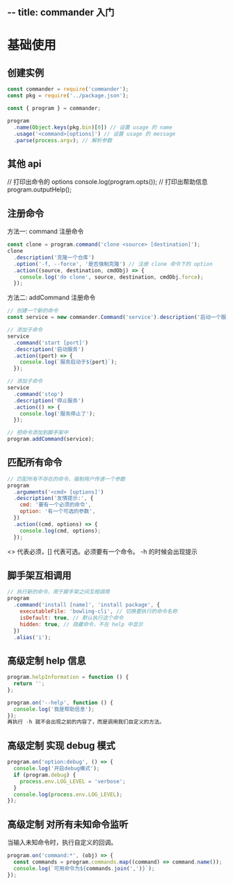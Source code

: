 --
title: commander 入门
--


# 基础使用

## 创建实例

```js
const commander = require('commander');
const pkg = require('../package.json');

const { program } = commander;

program
  .name(Object.keys(pkg.bin)[0]) // 设置 usage 的 name 
  .usage('<command>[options]') // 设置 usage 的 message
  .parse(process.argv); // 解析参数

```
## 其他 api

// 打印出命令的 options
console.log(program.opts());
// 打印出帮助信息
program.outputHelp();

## 注册命令

方法一: command 注册命令
```js
const clone = program.command('clone <source> [destination]');
clone
  .description('克隆一个仓库')
  .option('-f, --force', '是否强制克隆') // 注册 clone 命令下的 option
  .action((source, destination, cmdObj) => {
    console.log('do clone', source, destination, cmdObj.force);
  });
```

方法二: addCommand 注册命令

```js
// 创建一个新的命令
const service = new commander.Command('service').description('启动一个服务');

// 添加子命令
service
  .command('start [port]')
  .description('启动服务')
  .action((port) => {
    console.log(`服务启动于${port}`);
  });

// 添加子命令
service
  .command('stop')
  .description('停止服务')
  .action(() => {
    console.log('服务停止了');
  });

// 把命令添加到脚手架中
program.addCommand(service);
```

## 匹配所有命令
```js
// 匹配所有不存在的命令，强制用户传递一个参数
program
  .arguments('<cmd> [options]')
  .description('友情提示:', {
    cmd: '要有一个必须的命令',
    option: '有一个可选的参数',
  })
  .action((cmd, options) => {
    console.log(cmd, options);
  });
```
<> 代表必须，[] 代表可选。必须要有一个命令。
-h 的时候会出现提示

## 脚手架互相调用

```js
// 执行新的命令，用于脚手架之间互相调用
program
  .command('install [name]', 'install package', {
    executableFile: 'bowling-cli', // 切换要执行的命令名称 
    isDefault: true, // 默认执行这个命令
    hidden: true, // 隐藏命令，不在 help 中显示
  })
  .alias('i');
```
## 高级定制 help 信息
```js
program.helpInformation = function () {
  return '';
};

program.on('--help', function () {
  console.log('我是帮助信息');
});
再执行 -h 就不会出现之前的内容了，而是调用我们自定义的方法。
```
## 高级定制 实现 debug 模式

```js
program.on('option:debug', () => {
  console.log('开启debug模式');
  if (program.debug) {
    process.env.LOG_LEVEL = 'verbose';
  }
  console.log(process.env.LOG_LEVEL);
});

```
## 高级定制 对所有未知命令监听
当输入未知命令时，执行自定义的回调。
```js
program.on('command:*', (obj) => {
  const commands = program.commands.map((command) => command.name());
  console.log(`可用命令为${commands.join(',')}`);
});
```
